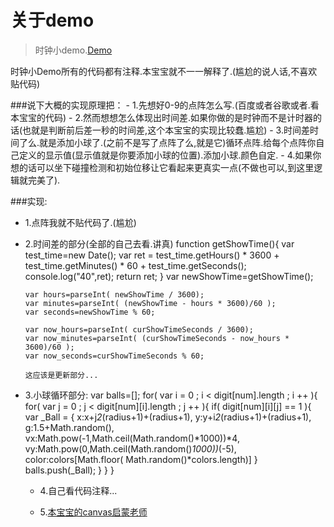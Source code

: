 # 关于demo
>时钟小demo.[Demo](http://himmas.github.io/Himmas_demo/canvas/particle-clock/)

时钟小Demo所有的代码都有注释.本宝宝就不一一解释了.(尴尬的说人话,不喜欢贴代码)

###说下大概的实现原理把：
    - 1.先想好0-9的点阵怎么写.(百度或者谷歌或者.看本宝宝的代码)
    - 2.然而想想怎么体现出时间差.如果你做的是时钟而不是计时器的话(也就是判断前后差一秒的时间差,这个本宝宝的实现比较蠢.尴尬)
    - 3.时间差时间了么.就是添加小球了.(之前不是写了点阵了么,就是它)循环点阵.给每个点阵你自己定义的显示值(显示值就是你要添加小球的位置).添加小球.颜色自定.
    - 4.如果你想的话可以坐下碰撞检测和初始位移让它看起来更真实一点(不做也可以,到这里逻辑就完美了).
    
###实现:
  - 1.点阵我就不贴代码了.(尴尬)
  
  - 2.时间差的部分(全部的自己去看.讲真)
      function getShowTime(){
      	var test_time=new Date();
      	var ret = test_time.getHours() * 3600 + test_time.getMinutes() * 60 + test_time.getSeconds();
      	console.log("40",ret);
      	return ret;
      }
      var newShowTime=getShowTime();
	
    	var hours=parseInt( newShowTime / 3600);
    	var minutes=parseInt( (newShowTime - hours * 3600)/60 );
    	var seconds=newShowTime % 60;
    	
    	var now_hours=parseInt( curShowTimeSeconds / 3600);
    	var now_minutes=parseInt( (curShowTimeSeconds - now_hours * 3600)/60 );
    	var now_seconds=curShowTimeSeconds % 60;
    	
    	这应该是更新部分...
    	
  - 3.小球循环部分:
      var balls=[];
      for( var i = 0  ; i < digit[num].length ; i ++ ){
  	    for( var j = 0  ; j < digit[num][i].length ; j ++ ){
  	        if( digit[num][i][j] == 1 ){
  	            var _Ball = {
  	            	x:x+j*2*(radius+1)+(radius+1),
                      y:y+i*2*(radius+1)+(radius+1),
  	            	g:1.5+Math.random(),
  	          		vx:Math.pow(-1,Math.ceil(Math.random()*1000))*4,
  	          		vy:Math.pow(0,Math.ceil(Math.random()*1000))*(-5),
  	          		color:colors[Math.floor( Math.random()*colors.length)]
  	            }
  	            balls.push(_Ball);
  	        }
  	    }
  	}
  	
  	- 4.自己看代码注释...
  	
  	- 5.[本宝宝的canvas启蒙老师](https://github.com/liuyubobobo)
